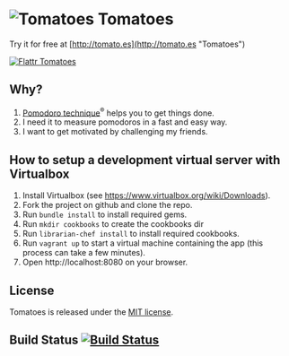 # ![Tomatoes](https://github.com/potomak/tomatoes/raw/develop/app/assets/images/tomatoes_logo_48.png "Tomatoes") Tomatoes

Try it for free at [http://tomato.es](http://tomato.es "Tomatoes")

[![Flattr Tomatoes](http://api.flattr.com/button/flattr-badge-large.png)](http://flattr.com/thing/376437/Tomatoes "Flattr Tomatoes")

## Why?

1. [Pomodoro technique](http://www.pomodorotechnique.com)<sup>®</sup> helps you to get things done.
1. I need it to measure pomodoros in a fast and easy way.
1. I want to get motivated by challenging my friends.

## How to setup a development virtual server with Virtualbox

1. Install Virtualbox (see https://www.virtualbox.org/wiki/Downloads).
1. Fork the project on github and clone the repo.
1. Run `bundle install` to install required gems.
1. Run `mkdir cookbooks` to create the cookbooks dir
1. Run `librarian-chef install` to install required cookbooks.
1. Run `vagrant up` to start a virtual machine containing the app (this process can take a few minutes).
1. Open http://localhost:8080 on your browser.

## License

Tomatoes is released under the [MIT license](https://raw.github.com/potomak/tomatoes/develop/MIT-LICENSE).

## Build Status [![Build Status](https://secure.travis-ci.org/potomak/tomatoes.png?branch=develop)](http://travis-ci.org/potomak/tomatoes)
